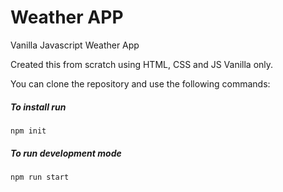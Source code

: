 # Weather APP
Vanilla Javascript Weather App 

Created this from scratch using HTML, CSS and JS Vanilla only.

You can clone the repository and use the following commands:


##### To install run
```shell
npm init
```

##### To run development mode
```shell
npm run start
```
